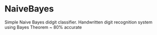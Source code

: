 # NaiveBayes
Simple Naive Bayes didgit classifier.
Handwritten digit recognition system using Bayes Theorem
~ 80% accurate
